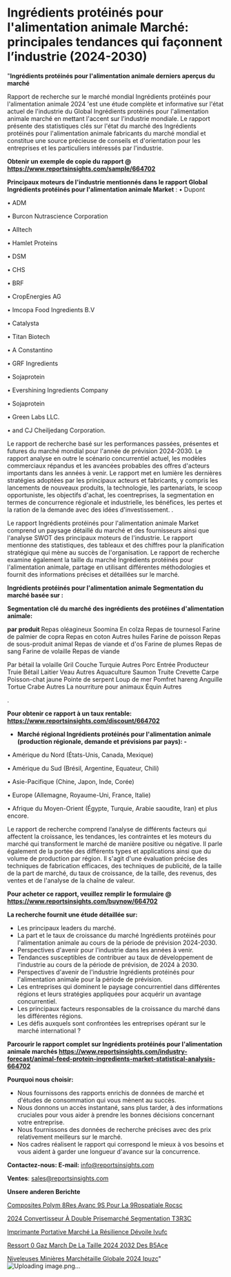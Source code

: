 # Ingrédients protéinés pour l'alimentation animale Marché: principales tendances qui façonnent l’industrie (2024-2030)

"<strong>Ingrédients protéinés pour l'alimentation animale derniers aperçus du marché</strong>

Rapport de recherche sur le marché mondial Ingrédients protéinés pour l'alimentation animale 2024 'est une étude complète et informative sur l'état actuel de l'industrie du Global Ingrédients protéinés pour l'alimentation animale marché en mettant l'accent sur l'industrie mondiale. Le rapport présente des statistiques clés sur l'état du marché des Ingrédients protéinés pour l'alimentation animale fabricants du marché mondial et constitue une source précieuse de conseils et d'orientation pour les entreprises et les particuliers intéressés par l'industrie.

<strong>Obtenir un exemple de copie du rapport @ <a href=https://www.reportsinsights.com/sample/664702>https://www.reportsinsights.com/sample/664702</a></strong>

<strong>Principaux moteurs de l'industrie mentionnés dans le rapport Global Ingrédients protéinés pour l'alimentation animale Market</strong> :
• Dupont

• ADM

• Burcon Nutrascience Corporation

• Alltech

• Hamlet Proteins

• DSM

• CHS

• BRF

• CropEnergies AG

• Imcopa Food Ingredients B.V

• Catalysta

• Titan Biotech

• A Constantino

• GRF Ingredients

• Sojaprotein

• Evershining Ingredients Company

• Sojaprotein

• Green Labs LLC.

• and CJ Cheiljedang Corporation.

Le rapport de recherche basé sur les performances passées, présentes et futures du marché mondial pour l'année de prévision 2024-2030. Le rapport analyse en outre le scénario concurrentiel actuel, les modèles commerciaux répandus et les avancées probables des offres d'acteurs importants dans les années à venir. Le rapport met en lumière les dernières stratégies adoptées par les principaux acteurs et fabricants, y compris les lancements de nouveaux produits, la technologie, les partenariats, le scoop opportuniste, les objectifs d'achat, les coentreprises, la segmentation en termes de concurrence régionale et industrielle, les bénéfices, les pertes et la ration de la demande avec des idées d'investissement. .

Le rapport Ingrédients protéinés pour l'alimentation animale Market comprend un paysage détaillé du marché et des fournisseurs ainsi que l'analyse SWOT des principaux moteurs de l'industrie. Le rapport mentionne des statistiques, des tableaux et des chiffres pour la planification stratégique qui mène au succès de l'organisation. Le rapport de recherche examine également la taille du marché Ingrédients protéinés pour l'alimentation animale, partage en utilisant différentes méthodologies et fournit des informations précises et détaillées sur le marché.

<strong>Ingrédients protéinés pour l'alimentation animale Segmentation du marché basée sur :</strong>

<strong> Segmentation clé du marché des ingrédients des protéines d'alimentation animale: </strong>

<strong> par produit </strong>
Repas oléagineux
Soomina
En colza
Repas de tournesol
Farine de palmier de copra
Repas en coton
Autres huiles
Farine de poisson
Repas de sous-produit animal
Repas de viande et d'os
Farine de plumes
Repas de sang
Farine de volaille
Repas de viande

Par bétail
la volaille
Gril
Couche
Turquie
Autres
Porc
Entrée
Producteur
Truie
Bétail
Laitier
Veau
Autres
Aquaculture
Saumon
Truite
Crevette
Carpe
Poisson-chat jaune
Pointe de serpent
Loup de mer
Pomfret
hareng
Anguille
Tortue
Crabe
Autres
La nourriture pour animaux
Équin
Autres

.

<strong>Pour obtenir ce rapport à un taux rentable: <a href=https://www.reportsinsights.com/discount/664702>https://www.reportsinsights.com/discount/664702</a></strong>
<ul>
  <li><strong>Marché régional Ingrédients protéinés pour l'alimentation animale (production régionale, demande et prévisions par pays): -</strong></li>
</ul>
• Amérique du Nord (États-Unis, Canada, Mexique)

• Amérique du Sud (Brésil, Argentine, Equateur, Chili)

• Asie-Pacifique (Chine, Japon, Inde, Corée)

• Europe (Allemagne, Royaume-Uni, France, Italie)

• Afrique du Moyen-Orient (Égypte, Turquie, Arabie saoudite, Iran) et plus encore.

Le rapport de recherche comprend l’analyse de différents facteurs qui affectent la croissance, les tendances, les contraintes et les moteurs du marché qui transforment le marché de manière positive ou négative. Il parle également de la portée des différents types et applications ainsi que du volume de production par région. Il s'agit d'une évaluation précise des techniques de fabrication efficaces, des techniques de publicité, de la taille de la part de marché, du taux de croissance, de la taille, des revenus, des ventes et de l'analyse de la chaîne de valeur.

<strong>Pour acheter ce rapport, veuillez remplir le formulaire @   <a href=https://www.reportsinsights.com/buynow/664702>https://www.reportsinsights.com/buynow/664702</a></strong>

<strong>La recherche fournit une étude détaillée sur:</strong>
<ul>
  <li>Les principaux leaders du marché.</li>
  <li>La part et le taux de croissance du marché Ingrédients protéinés pour l'alimentation animale au cours de la période de prévision 2024-2030.</li>
  <li>Perspectives d'avenir pour l'industrie dans les années à venir.</li>
  <li>Tendances susceptibles de contribuer au taux de développement de l'industrie au cours de la période de prévision, de 2024 à 2030.</li>
  <li>Perspectives d'avenir de l'industrie Ingrédients protéinés pour l'alimentation animale pour la période de prévision.</li>
  <li>Les entreprises qui dominent le paysage concurrentiel dans différentes régions et leurs stratégies appliquées pour acquérir un avantage concurrentiel.</li>
  <li>Les principaux facteurs responsables de la croissance du marché dans les différentes régions.</li>
  <li>Les défis auxquels sont confrontées les entreprises opérant sur le marché international ?</li>
</ul>

<strong>Parcourir le rapport complet sur Ingrédients protéinés pour l'alimentation animale marchés <a href=https://www.reportsinsights.com/industry-forecast/animal-feed-protein-ingredients-market-statistical-analysis-664702>https://www.reportsinsights.com/industry-forecast/animal-feed-protein-ingredients-market-statistical-analysis-664702</a></strong>

<strong>Pourquoi nous choisir:</strong>
<ul>
  <li>Nous fournissons des rapports enrichis de données de marché et d'études de consommation qui vous mènent au succès.</li>
  <li>Nous donnons un accès instantané, sans plus tarder, à des informations cruciales pour vous aider à prendre les bonnes décisions concernant votre entreprise.</li>
  <li>Nous fournissons des données de recherche précises avec des prix relativement meilleurs sur le marché.</li>
  <li>Nos cadres réalisent le rapport qui correspond le mieux à vos besoins et vous aident à garder une longueur d'avance sur la concurrence.</li>
</ul>
<strong>Contactez-nous:
</strong><strong>E-mail:</strong> <a href=mailto:info@reportsinsights.com>info@reportsinsights.com</a>

<strong>Ventes</strong>: <a href=mailto:sales@reportsinsights.com>sales@reportsinsights.com</a>

<strong>Unsere anderen Berichte</strong>

<a href=https://www.linkedin.com/pulse/composites-polym%C3%A8res-avanc%C3%A9s-pour-la%C3%A9rospatiale-rocsc/>Composites Polym 8Res Avanc 9S Pour La 9Rospatiale Rocsc</a>

<a href=https://www.linkedin.com/pulse/2024-convertisseur-à-double-prisemarché-segmentation-t3r3c/>2024 Convertisseur À Double Prisemarché Segmentation T3R3C</a>

<a href=https://www.linkedin.com/pulse/imprimante-portative-marché-la-résilience-dévoile-ivufc/>Imprimante Portative Marché La Résilience Dévoile Ivufc</a>

<a href=https://www.linkedin.com/pulse/ressort-%C3%A0-gaz-march%C3%A9-de-la-taille-2024-2032-des-b5ace/>Ressort  0 Gaz March De La Taille 2024 2032 Des B5Ace</a>

<a href=https://www.linkedin.com/pulse/niveleuses-minières-marchétaille-globale-2024-ipuzc/>Niveleuses Minières Marchétaille Globale 2024 Ipuzc</a>"
![Uploading image.png…]()
